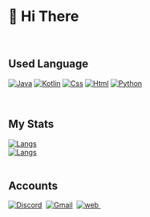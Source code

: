 # 👋 Hi There


<br>


## Used Language

[![Java](https://img.shields.io/badge/Java--FF7700?logo=java&logoColor=FFFFFF)]()
[![Kotlin](https://img.shields.io/badge/Kotlin--186FCC?logo=Kotlin&logoColor=FFFFFF)]()
[![Css](https://img.shields.io/badge/Html--E34F26?logo=HTML5&logoColor=FFFFFF)]()
[![Html](https://img.shields.io/badge/Css--blue?logo=CSS3&logoColor=FFFFFF)]()
[![Python](https://img.shields.io/badge/Python--2F4BA8?logo=Python&logoColor=FFFFFF)]()

  
<br>

## My Stats

[![Langs](https://github-readme-stats.vercel.app/api?username=blugon09&show_icons=true&theme=dark&count_private=true&hide_border=true)]()<br>
[![Langs](https://github-readme-stats.vercel.app/api/top-langs/?username=blugon09&layout=compact&hide=css,xml&theme=tokyonight)]()<br><br>


## Accounts

<a href="https://discord.com/users/602076166999769099"><img src="https://img.shields.io/badge/-Discord-5662F6?logo=discord&logoColor=white" alt="Discord"/></a>&nbsp;
<a href="mailto:blugon0921@gmail.com"><img src="https://img.shields.io/badge/-Gmail-E74235?logo=gmail&logoColor=white" alt="Gmail"/></a>&nbsp;
<a href="http://blugon.kr"><img src="https://img.shields.io/badge/-WebSite-blue?logo=google-chrome&logoColor=white" alt="web"/>&nbsp;
